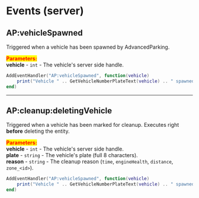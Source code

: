 # Events (server)

## AP:vehicleSpawned

Triggered when a vehicle has been spawned by AdvancedParking.

<mark style="color:red;">**Parameters:**</mark>\
**vehicle** - `int` - The vehicle's server side handle.

```lua
AddEventHandler("AP:vehicleSpawned", function(vehicle)
    print("Vehicle " .. GetVehicleNumberPlateText(vehicle) .. " spawned")
end)
```



***

## AP:cleanup:deletingVehicle

Triggered when a vehicle has been marked for cleanup. Executes right **before** deleting the entity.

<mark style="color:red;">**Parameters:**</mark>\
**vehicle** - `int` - The vehicle's server side handle.\
**plate** - `string` - The vehicle's plate (full 8 characters).\
**reason** - `string` - The cleanup reason (`time`, `engineHealth`, `distance`, `zone_<id>`).

```lua
AddEventHandler("AP:vehicleSpawned", function(vehicle)
    print("Vehicle " .. GetVehicleNumberPlateText(vehicle) .. " spawned")
end)
```
